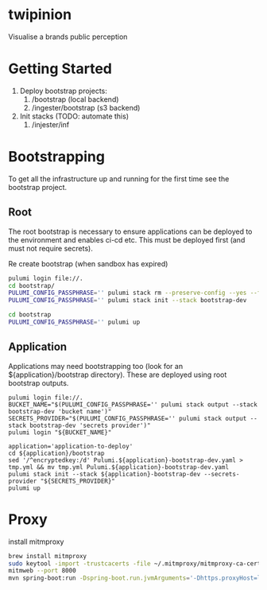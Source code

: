 # twipinion
Visualise a brands public perception

# Getting Started

1. Deploy bootstrap projects:
    1. /bootstrap (local backend)
    2. /ingester/bootstrap (s3 backend)
2. Init stacks (TODO: automate this)
    1. /injester/inf


# Bootstrapping

To get all the infrastructure up and running for the first time see the bootstrap project.

## Root

The root bootstrap is necessary to ensure applications can be deployed to the environment and enables ci-cd etc.
This must be deployed first (and must not require secrets).

Re create bootstrap (when sandbox has expired)
```sh
pulumi login file://.
cd bootstrap/
PULUMI_CONFIG_PASSPHRASE='' pulumi stack rm --preserve-config --yes --force
PULUMI_CONFIG_PASSPHRASE='' pulumi stack init --stack bootstrap-dev
```

```sh
cd bootstrap
PULUMI_CONFIG_PASSPHRASE='' pulumi up
```

## Application

Applications may need bootstrapping too (look for an ${application}/bootstrap directory).
These are deployed using root bootstrap outputs.

```
pulumi login file://.
BUCKET_NAME="$(PULUMI_CONFIG_PASSPHRASE='' pulumi stack output --stack bootstrap-dev 'bucket name')"
SECRETS_PROVIDER="$(PULUMI_CONFIG_PASSPHRASE='' pulumi stack output --stack bootstrap-dev 'secrets provider')"
pulumi login "${BUCKET_NAME}"

application='application-to-deploy'
cd ${application}/bootstrap
sed '/^encryptedkey:/d' Pulumi.${application}-bootstrap-dev.yaml > tmp.yml && mv tmp.yml Pulumi.${application}-bootstrap-dev.yaml
pulumi stack init --stack ${application}-bootstrap-dev --secrets-provider "${SECRETS_PROVIDER}"
pulumi up
```

# Proxy

install mitmproxy
```sh
brew install mitmproxy
sudo keytool -import -trustcacerts -file ~/.mitmproxy/mitmproxy-ca-cert.pem -alias mitmproxy -cacerts
mitmweb --port 8000
mvn spring-boot:run -Dspring-boot.run.jvmArguments='-Dhttps.proxyHost=localhost -Dhttps.proxyPort=8000'
```
